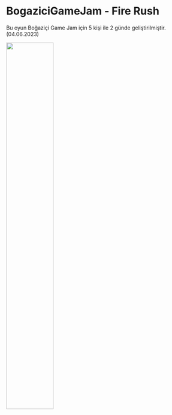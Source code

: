 # BogaziciGameJam - Fire Rush

Bu oyun Boğaziçi Game Jam için 5 kişi ile 2 günde geliştirilmiştir.
(04.06.2023)

[<img src="https://i.imgur.com/YriqiAt.png" width="50%">](https://youtu.be/NLsqCFwZKBY "Now in Android: 55")
